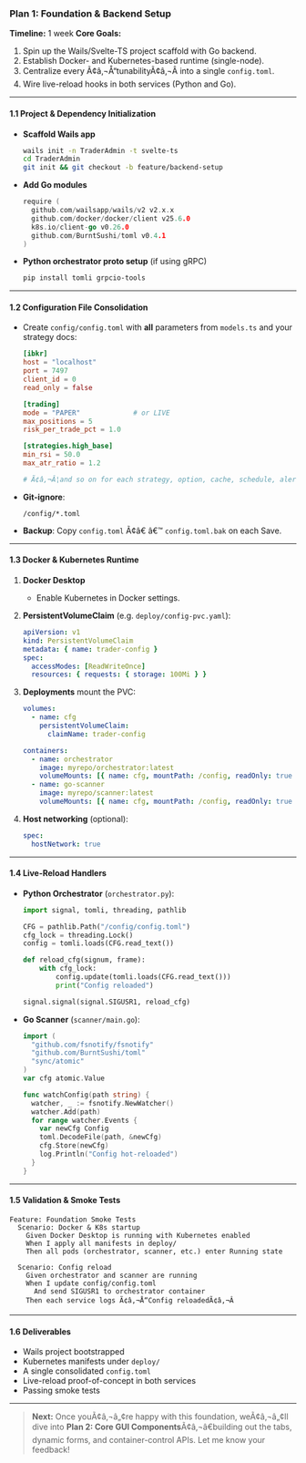 ### Plan 1: Foundation & Backend Setup

**Timeline:** 1 week
 **Core Goals:**

1. Spin up the Wails/Svelte-TS project scaffold with Go backend.
2. Establish Docker- and Kubernetes-based runtime (single-node).
3. Centralize every Ã¢â‚¬Å“tunabilityÃ¢â‚¬Â into a single `config.toml`.
4. Wire live-reload hooks in both services (Python and Go).

------

#### 1.1 Project & Dependency Initialization

- **Scaffold Wails app**

  ```bash
  wails init -n TraderAdmin -t svelte-ts
  cd TraderAdmin
  git init && git checkout -b feature/backend-setup
  ```

- **Add Go modules**

  ```go
  require (
    github.com/wailsapp/wails/v2 v2.x.x
    github.com/docker/docker/client v25.6.0
    k8s.io/client-go v0.26.0
    github.com/BurntSushi/toml v0.4.1
  )
  ```

- **Python orchestrator proto setup** (if using gRPC)

  ```bash
  pip install tomli grpcio-tools
  ```

------

#### 1.2 Configuration File Consolidation

- Create `config/config.toml` with **all** parameters from `models.ts` and your strategy docs:

  ```toml
  [ibkr]
  host = "localhost"
  port = 7497
  client_id = 0
  read_only = false

  [trading]
  mode = "PAPER"             # or LIVE
  max_positions = 5
  risk_per_trade_pct = 1.0

  [strategies.high_base]
  min_rsi = 50.0
  max_atr_ratio = 1.2

  # Ã¢â‚¬Â¦and so on for each strategy, option, cache, schedule, alert, etc.
  ```

- **Git-ignore**:

  ```
  /config/*.toml
  ```

- **Backup**: Copy `config.toml` Ã¢â€ â€™ `config.toml.bak` on each Save.

------

#### 1.3 Docker & Kubernetes Runtime

1. **Docker Desktop**

   - Enable Kubernetes in Docker settings.

2. **PersistentVolumeClaim** (e.g. `deploy/config-pvc.yaml`):

   ```yaml
   apiVersion: v1
   kind: PersistentVolumeClaim
   metadata: { name: trader-config }
   spec:
     accessModes: [ReadWriteOnce]
     resources: { requests: { storage: 100Mi } }
   ```

3. **Deployments** mount the PVC:

   ```yaml
   volumes:
     - name: cfg
       persistentVolumeClaim:
         claimName: trader-config

   containers:
     - name: orchestrator
       image: myrepo/orchestrator:latest
       volumeMounts: [{ name: cfg, mountPath: /config, readOnly: true }]
     - name: go-scanner
       image: myrepo/scanner:latest
       volumeMounts: [{ name: cfg, mountPath: /config, readOnly: true }]
   ```

4. **Host networking** (optional):

   ```yaml
   spec:
     hostNetwork: true
   ```

------

#### 1.4 Live-Reload Handlers

- **Python Orchestrator** (`orchestrator.py`):

  ```python
  import signal, tomli, threading, pathlib

  CFG = pathlib.Path("/config/config.toml")
  cfg_lock = threading.Lock()
  config = tomli.loads(CFG.read_text())

  def reload_cfg(signum, frame):
      with cfg_lock:
          config.update(tomli.loads(CFG.read_text()))
          print("Config reloaded")

  signal.signal(signal.SIGUSR1, reload_cfg)
  ```

- **Go Scanner** (`scanner/main.go`):

  ```go
  import (
    "github.com/fsnotify/fsnotify"
    "github.com/BurntSushi/toml"
    "sync/atomic"
  )
  var cfg atomic.Value

  func watchConfig(path string) {
    watcher, _ := fsnotify.NewWatcher()
    watcher.Add(path)
    for range watcher.Events {
      var newCfg Config
      toml.DecodeFile(path, &newCfg)
      cfg.Store(newCfg)
      log.Println("Config hot-reloaded")
    }
  }
  ```

------

#### 1.5 Validation & Smoke Tests

```gherkin
Feature: Foundation Smoke Tests
  Scenario: Docker & K8s startup
    Given Docker Desktop is running with Kubernetes enabled
    When I apply all manifests in deploy/
    Then all pods (orchestrator, scanner, etc.) enter Running state

  Scenario: Config reload
    Given orchestrator and scanner are running
    When I update config/config.toml
      And send SIGUSR1 to orchestrator container
    Then each service logs Ã¢â‚¬Å“Config reloadedÃ¢â‚¬Â
```

------

#### 1.6 Deliverables

- Wails project bootstrapped
- Kubernetes manifests under `deploy/`
- A single consolidated `config.toml`
- Live-reload proof-of-concept in both services
- Passing smoke tests

------

> **Next:** Once youÃ¢â‚¬â„¢re happy with this foundation, weÃ¢â‚¬â„¢ll dive into **Plan 2: Core GUI Components**Ã¢â‚¬â€building out the tabs, dynamic forms, and container-control APIs. Let me know your feedback!

